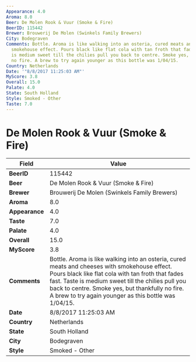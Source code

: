 ```yaml
---
Appearance: 4.0
Aroma: 8.0
Beer: De Molen Rook & Vuur (Smoke & Fire)
BeerID: 115442
Brewer: Brouwerij De Molen (Swinkels Family Brewers)
City: Bodegraven
Comments: Bottle. Aroma is like walking into an osteria, cured meats and cheeses with
  smokehouse effect. Pours black like flat cola with tan froth that fades fast. Taste
  is medium sweet till the chilies pull you back to centre. Smoke yes, but thankfully
  no fire. A brew to try again younger as this bottle was 1/04/15.
Country: Netherlands
Date: '"8/8/2017 11:25:03 AM"'
MyScore: 3.8
Overall: 15.0
Palate: 4.0
State: South Holland
Style: Smoked - Other
Taste: 7.0
---
```


# De Molen Rook & Vuur (Smoke & Fire)

| Field         | Value |
|---------------|-------|
| **BeerID** | 115442 |
| **Beer** | De Molen Rook & Vuur (Smoke & Fire) |
| **Brewer** | Brouwerij De Molen (Swinkels Family Brewers) |
| **Aroma** | 8.0 |
| **Appearance** | 4.0 |
| **Taste** | 7.0 |
| **Palate** | 4.0 |
| **Overall** | 15.0 |
| **MyScore** | 3.8 |
| **Comments** | Bottle. Aroma is like walking into an osteria, cured meats and cheeses with smokehouse effect. Pours black like flat cola with tan froth that fades fast. Taste is medium sweet till the chilies pull you back to centre. Smoke yes, but thankfully no fire. A brew to try again younger as this bottle was 1/04/15. |
| **Date** | 8/8/2017 11:25:03 AM |
| **Country** | Netherlands |
| **State** | South Holland |
| **City** | Bodegraven |
| **Style** | Smoked - Other |
